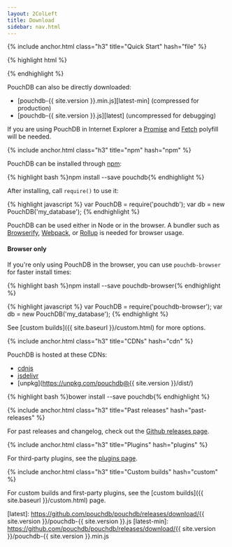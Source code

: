 ```yaml
---
layout: 2ColLeft
title: Download
sidebar: nav.html
---
```


{% include anchor.html class="h3" title="Quick Start" hash="file" %}

{% highlight html %}
<script src="https://cdn.jsdelivr.net/npm/pouchdb@{{site.version}}/dist/pouchdb.min.js"></script>
<script>
  var db = new PouchDB('my_database');
</script>
{% endhighlight %}

PouchDB can also be directly downloaded:

* [pouchdb-{{ site.version }}.min.js][latest-min] (compressed for production)
* [pouchdb-{{ site.version }}.js][latest] (uncompressed for debugging)

If you are using PouchDB in Internet Explorer a [Promise](https://www.npmjs.com/package/promise-polyfill) and [Fetch](https://www.npmjs.com/package/whatwg-fetch) polyfill will be needed.

{% include anchor.html class="h3" title="npm" hash="npm" %}

PouchDB can be installed through [npm](https://npmjs.com):

{% highlight bash %}npm install --save pouchdb{% endhighlight %}

After installing, call `require()` to use it:

{% highlight javascript %}
var PouchDB = require('pouchdb');
var db = new PouchDB('my_database');
{% endhighlight %}

PouchDB can be used either in Node or in the browser. A bundler such as [Browserify](https://browserify.org/), [Webpack](https://webpack.github.io/), or [Rollup](https://rollupjs.org/) is needed for browser usage.

#### Browser only

If you're only using PouchDB in the browser, you can use `pouchdb-browser` for
faster install times:

{% highlight bash %}npm install --save pouchdb-browser{% endhighlight %}

{% highlight javascript %}
var PouchDB = require('pouchdb-browser');
var db = new PouchDB('my_database');
{% endhighlight %}

See [custom builds]({{ site.baseurl }}/custom.html) for more options.

{% include anchor.html class="h3" title="CDNs" hash="cdn" %}

PouchDB is hosted at these CDNs:

* [cdnjs](https://cdnjs.com/libraries/pouchdb)
* [jsdelivr](https://www.jsdelivr.com/#!pouchdb)
* [unpkg](https://unpkg.com/pouchdb@{{ site.version }}/dist/)

{% highlight bash %}bower install --save pouchdb{% endhighlight %}

{% include anchor.html class="h3" title="Past releases" hash="past-releases" %}

For past releases and changelog, check out the [Github releases page](https://github.com/pouchdb/pouchdb/releases).

{% include anchor.html class="h3" title="Plugins" hash="plugins" %}

For third-party plugins, see the [plugins page](/external.html).

{% include anchor.html class="h3" title="Custom builds" hash="custom" %}

For custom builds and first-party plugins, see the [custom builds]({{ site.baseurl }}/custom.html) page.

[latest]: https://github.com/pouchdb/pouchdb/releases/download/{{ site.version }}/pouchdb-{{ site.version }}.js
[latest-min]: https://github.com/pouchdb/pouchdb/releases/download/{{ site.version }}/pouchdb-{{ site.version }}.min.js
